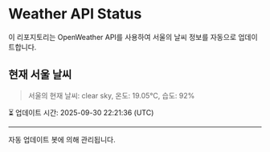 
# Weather API Status

이 리포지토리는 OpenWeather API를 사용하여 서울의 날씨 정보를 자동으로 업데이트합니다.

## 현재 서울 날씨
> 서울의 현재 날씨: clear sky, 온도: 19.05°C, 습도: 92%

⏳ 업데이트 시간: 2025-09-30 22:21:36 (UTC)

---
자동 업데이트 봇에 의해 관리됩니다.
